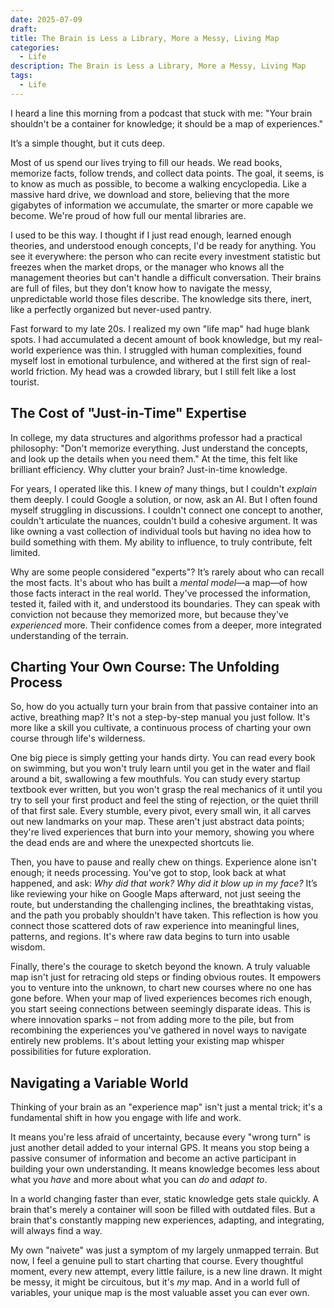```yaml
---
date: 2025-07-09
draft: 
title: The Brain is Less a Library, More a Messy, Living Map
categories:
  - Life
description: The Brain is Less a Library, More a Messy, Living Map
tags:
  - Life
---
```

I heard a line this morning from a podcast that stuck with me: "Your brain shouldn't be a container for knowledge; it should be a map of experiences."

It’s a simple thought, but it cuts deep.

**<!-- more -->**



Most of us spend our lives trying to fill our heads. We read books, memorize facts, follow trends, and collect data points. The goal, it seems, is to know as much as possible, to become a walking encyclopedia. Like a massive hard drive, we download and store, believing that the more gigabytes of information we accumulate, the smarter or more capable we become. We're proud of how full our mental libraries are.

I used to be this way. I thought if I just read enough, learned enough theories, and understood enough concepts, I'd be ready for anything. You see it everywhere: the person who can recite every investment statistic but freezes when the market drops, or the manager who knows all the management theories but can't handle a difficult conversation. Their brains are full of files, but they don't know how to navigate the messy, unpredictable world those files describe. The knowledge sits there, inert, like a perfectly organized but never-used pantry.

Fast forward to my late 20s. I realized my own "life map" had huge blank spots. I had accumulated a decent amount of book knowledge, but my real-world experience was thin. I struggled with human complexities, found myself lost in emotional turbulence, and withered at the first sign of real-world friction. My head was a crowded library, but I still felt like a lost tourist.


## The Cost of "Just-in-Time" Expertise

In college, my data structures and algorithms professor had a practical philosophy: "Don't memorize everything. Just understand the concepts, and look up the details when you need them." At the time, this felt like brilliant efficiency. Why clutter your brain? Just-in-time knowledge.

For years, I operated like this. I knew _of_ many things, but I couldn't _explain_ them deeply. I could Google a solution, or now, ask an AI. But I often found myself struggling in discussions. I couldn't connect one concept to another, couldn't articulate the nuances, couldn't build a cohesive argument. It was like owning a vast collection of individual tools but having no idea how to build something with them. My ability to influence, to truly contribute, felt limited.

Why are some people considered "experts"? It’s rarely about who can recall the most facts. It's about who has built a _mental model_—a map—of how those facts interact in the real world. They've processed the information, tested it, failed with it, and understood its boundaries. They can speak with conviction not because they memorized more, but because they've _experienced_ more. Their confidence comes from a deeper, more integrated understanding of the terrain.



## Charting Your Own Course: The Unfolding Process

So, how do you actually turn your brain from that passive container into an active, breathing map? It's not a step-by-step manual you just follow. It's more like a skill you cultivate, a continuous process of charting your own course through life's wilderness.

One big piece is simply getting your hands dirty. You can read every book on swimming, but you won't truly learn until you get in the water and flail around a bit, swallowing a few mouthfuls. You can study every startup textbook ever written, but you won't grasp the real mechanics of it until you try to sell your first product and feel the sting of rejection, or the quiet thrill of that first sale. Every stumble, every pivot, every small win, it all carves out new landmarks on your map. These aren't just abstract data points; they're lived experiences that burn into your memory, showing you where the dead ends are and where the unexpected shortcuts lie.

Then, you have to pause and really chew on things. Experience alone isn't enough; it needs processing. You've got to stop, look back at what happened, and ask: _Why did that work? Why did it blow up in my face?_ It’s like reviewing your hike on Google Maps afterward, not just seeing the route, but understanding the challenging inclines, the breathtaking vistas, and the path you probably shouldn't have taken. This reflection is how you connect those scattered dots of raw experience into meaningful lines, patterns, and regions. It's where raw data begins to turn into usable wisdom.

Finally, there's the courage to sketch beyond the known. A truly valuable map isn't just for retracing old steps or finding obvious routes. It empowers you to venture into the unknown, to chart new courses where no one has gone before. When your map of lived experiences becomes rich enough, you start seeing connections between seemingly disparate ideas. This is where innovation sparks – not from adding more to the pile, but from recombining the experiences you've gathered in novel ways to navigate entirely new problems. It's about letting your existing map whisper possibilities for future exploration.



## Navigating a Variable World

Thinking of your brain as an "experience map" isn't just a mental trick; it's a fundamental shift in how you engage with life and work.

It means you're less afraid of uncertainty, because every "wrong turn" is just another detail added to your internal GPS. It means you stop being a passive consumer of information and become an active participant in building your own understanding. It means knowledge becomes less about what you _have_ and more about what you can _do_ and _adapt to_.

In a world changing faster than ever, static knowledge gets stale quickly. A brain that's merely a container will soon be filled with outdated files. But a brain that's constantly mapping new experiences, adapting, and integrating, will always find a way.

My own "naivete" was just a symptom of my largely unmapped terrain. But now, I feel a genuine pull to start charting that course. Every thoughtful moment, every new attempt, every little failure, is a new line drawn. It might be messy, it might be circuitous, but it's _my_ map. And in a world full of variables, your unique map is the most valuable asset you can ever own.